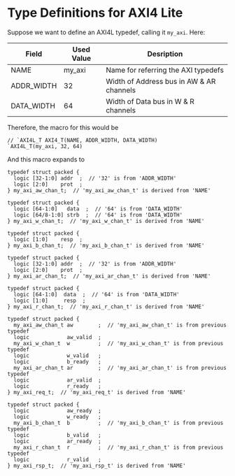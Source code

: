 # Type Definitions for AXI4 Lite
Suppose we want to define an AXI4L typedef, calling it `my_axi`. Here:

|Field     |Used Value |Desription
|-         |-          |-
|NAME      |my_axi     |Name for referring the AXI typedefs
|ADDR_WIDTH|32         |Width of Address bus in AW & AR channels
|DATA_WIDTH|64         |Width of Data bus in W & R channels

Therefore, the macro for this would be
```SV
// `AXI4L_T AXI4_T(NAME, ADDR_WIDTH, DATA_WIDTH)
`AXI4L_T(my_axi, 32, 64)
```
And this macro expands to
```SV
typedef struct packed {
  logic [32-1:0] addr  ;  // '32' is from 'ADDR_WIDTH'
  logic [2:0]    prot  ;
} my_axi_aw_chan_t;  // 'my_axi_aw_chan_t' is derived from 'NAME'

typedef struct packed {
  logic [64-1:0]   data  ;  // '64' is from 'DATA_WIDTH'
  logic [64/8-1:0] strb  ;  // '64' is from 'DATA_WIDTH'
} my_axi_w_chan_t;  // 'my_axi_w_chan_t' is derived from 'NAME'

typedef struct packed {
  logic [1:0]    resp  ;
} my_axi_b_chan_t;  // 'my_axi_b_chan_t' is derived from 'NAME'

typedef struct packed {
  logic [32-1:0] addr  ;  // '32' is from 'ADDR_WIDTH'
  logic [2:0]    prot  ;
} my_axi_ar_chan_t;  // 'my_axi_ar_chan_t' is derived from 'NAME'

typedef struct packed {
  logic [64-1:0]  data  ;  // '64' is from 'DATA_WIDTH'
  logic [1:0]     resp  ;
} my_axi_r_chan_t;  // 'my_axi_r_chan_t' is derived from 'NAME'

typedef struct packed {
  my_axi_aw_chan_t aw        ;  // 'my_axi_aw_chan_t' is from previous typedef
  logic            aw_valid  ;
  my_axi_w_chan_t  w         ;  // 'my_axi_w_chan_t' is from previous typedef
  logic            w_valid   ;
  logic            b_ready   ;
  my_axi_ar_chan_t ar        ;  // 'my_axi_ar_chan_t' is from previous typedef
  logic            ar_valid  ;
  logic            r_ready   ;
} my_axi_req_t;  // 'my_axi_req_t' is derived from 'NAME'

typedef struct packed {
  logic            aw_ready  ;
  logic            w_ready   ;
  my_axi_b_chan_t  b         ;  // 'my_axi_b_chan_t' is from previous typedef
  logic            b_valid   ;
  logic            ar_ready  ;
  my_axi_r_chan_t  r         ;  // 'my_axi_r_chan_t' is from previous typedef
  logic            r_valid   ;
} my_axi_rsp_t;  // 'my_axi_rsp_t' is derived from 'NAME'
```
